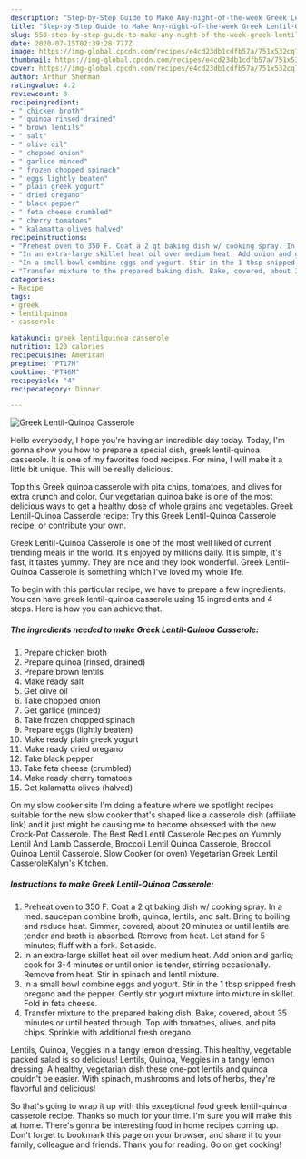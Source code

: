 ```yaml
---
description: "Step-by-Step Guide to Make Any-night-of-the-week Greek Lentil-Quinoa Casserole"
title: "Step-by-Step Guide to Make Any-night-of-the-week Greek Lentil-Quinoa Casserole"
slug: 550-step-by-step-guide-to-make-any-night-of-the-week-greek-lentil-quinoa-casserole
date: 2020-07-15T02:39:28.777Z
image: https://img-global.cpcdn.com/recipes/e4cd23db1cdfb57a/751x532cq70/greek-lentil-quinoa-casserole-recipe-main-photo.jpg
thumbnail: https://img-global.cpcdn.com/recipes/e4cd23db1cdfb57a/751x532cq70/greek-lentil-quinoa-casserole-recipe-main-photo.jpg
cover: https://img-global.cpcdn.com/recipes/e4cd23db1cdfb57a/751x532cq70/greek-lentil-quinoa-casserole-recipe-main-photo.jpg
author: Arthur Sherman
ratingvalue: 4.2
reviewcount: 8
recipeingredient:
- " chicken broth"
- " quinoa rinsed drained"
- " brown lentils"
- " salt"
- " olive oil"
- " chopped onion"
- " garlice minced"
- " frozen chopped spinach"
- " eggs lightly beaten"
- " plain greek yogurt"
- " dried oregano"
- " black pepper"
- " feta cheese crumbled"
- " cherry tomatoes"
- " kalamatta olives halved"
recipeinstructions:
- "Preheat oven to 350 F. Coat a 2 qt baking dish w/ cooking spray. In a med. saucepan combine broth, quinoa, lentils, and salt. Bring to boiling and reduce heat. Simmer, covered, about 20 minutes or until lentils are tender and broth is absorbed. Remove from heat. Let stand for 5 minutes; fluff with a fork. Set aside."
- "In an extra-large skillet heat oil over medium heat. Add onion and garlic; cook for 3-4 minutes or until onion is tender, stirring occasionally. Remove from heat. Stir in spinach and lentil mixture."
- "In a small bowl combine eggs and yogurt. Stir in the 1 tbsp snipped fresh oregano and the pepper. Gently stir yogurt mixture into mixture in skillet. Fold in feta cheese."
- "Transfer mixture to the prepared baking dish. Bake, covered, about 35 minutes or until heated through. Top with tomatoes, olives, and pita chips. Sprinkle with additional fresh oregano."
categories:
- Recipe
tags:
- greek
- lentilquinoa
- casserole

katakunci: greek lentilquinoa casserole 
nutrition: 120 calories
recipecuisine: American
preptime: "PT17M"
cooktime: "PT46M"
recipeyield: "4"
recipecategory: Dinner

---
```



![Greek Lentil-Quinoa Casserole](https://img-global.cpcdn.com/recipes/e4cd23db1cdfb57a/751x532cq70/greek-lentil-quinoa-casserole-recipe-main-photo.jpg)

Hello everybody, I hope you're having an incredible day today. Today, I'm gonna show you how to prepare a special dish, greek lentil-quinoa casserole. It is one of my favorites food recipes. For mine, I will make it a little bit unique. This will be really delicious.

Top this Greek quinoa casserole with pita chips, tomatoes, and olives for extra crunch and color. Our vegetarian quinoa bake is one of the most delicious ways to get a healthy dose of whole grains and vegetables. Greek Lentil-Quinoa Casserole recipe: Try this Greek Lentil-Quinoa Casserole recipe, or contribute your own.

Greek Lentil-Quinoa Casserole is one of the most well liked of current trending meals in the world. It's enjoyed by millions daily. It is simple, it's fast, it tastes yummy. They are nice and they look wonderful. Greek Lentil-Quinoa Casserole is something which I've loved my whole life.


To begin with this particular recipe, we have to prepare a few ingredients. You can have greek lentil-quinoa casserole using 15 ingredients and 4 steps. Here is how you can achieve that.

<!--inarticleads1-->

##### The ingredients needed to make Greek Lentil-Quinoa Casserole:

1. Prepare  chicken broth
1. Prepare  quinoa (rinsed, drained)
1. Prepare  brown lentils
1. Make ready  salt
1. Get  olive oil
1. Take  chopped onion
1. Get  garlice (minced)
1. Take  frozen chopped spinach
1. Prepare  eggs (lightly beaten)
1. Make ready  plain greek yogurt
1. Make ready  dried oregano
1. Take  black pepper
1. Take  feta cheese (crumbled)
1. Make ready  cherry tomatoes
1. Get  kalamatta olives (halved)


On my slow cooker site I&#39;m doing a feature where we spotlight recipes suitable for the new slow cooker that&#39;s shaped like a casserole dish (affiliate link) and it just might be causing me to become obsessed with the new Crock-Pot Casserole. The Best Red Lentil Casserole Recipes on Yummly Lentil And Lamb Casserole, Broccoli Lentil Quinoa Casserole, Broccoli Quinoa Lentil Casserole. Slow Cooker (or oven) Vegetarian Greek Lentil CasseroleKalyn&#39;s Kitchen. 

<!--inarticleads2-->

##### Instructions to make Greek Lentil-Quinoa Casserole:

1. Preheat oven to 350 F. Coat a 2 qt baking dish w/ cooking spray. In a med. saucepan combine broth, quinoa, lentils, and salt. Bring to boiling and reduce heat. Simmer, covered, about 20 minutes or until lentils are tender and broth is absorbed. Remove from heat. Let stand for 5 minutes; fluff with a fork. Set aside.
1. In an extra-large skillet heat oil over medium heat. Add onion and garlic; cook for 3-4 minutes or until onion is tender, stirring occasionally. Remove from heat. Stir in spinach and lentil mixture.
1. In a small bowl combine eggs and yogurt. Stir in the 1 tbsp snipped fresh oregano and the pepper. Gently stir yogurt mixture into mixture in skillet. Fold in feta cheese.
1. Transfer mixture to the prepared baking dish. Bake, covered, about 35 minutes or until heated through. Top with tomatoes, olives, and pita chips. Sprinkle with additional fresh oregano.


Lentils, Quinoa, Veggies in a tangy lemon dressing. This healthy, vegetable packed salad is so delicious! Lentils, Quinoa, Veggies in a tangy lemon dressing. A healthy, vegetarian dish these one-pot lentils and quinoa couldn&#39;t be easier. With spinach, mushrooms and lots of herbs, they&#39;re flavorful and delicious! 

So that's going to wrap it up with this exceptional food greek lentil-quinoa casserole recipe. Thanks so much for your time. I'm sure you will make this at home. There's gonna be interesting food in home recipes coming up. Don't forget to bookmark this page on your browser, and share it to your family, colleague and friends. Thank you for reading. Go on get cooking!
